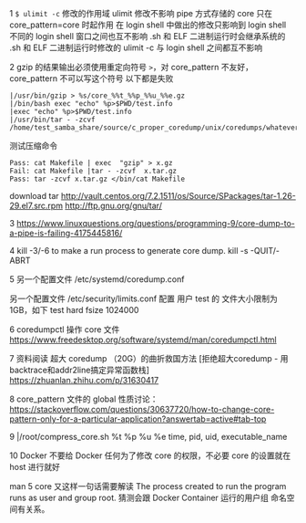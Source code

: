 

1 `$ ulimit -c` 修改的作用域
  ulimit 修改不影响 pipe 方式存储的 core 只在 core_pattern=core 时起作用
  在 login shell 中做出的修改只影响到 login shell  
  不同的 login shell 窗口之间也互不影响
  .sh 和 ELF 二进制运行时会继承系统的
  .sh 和 ELF 二进制运行时修改的 ulimit -c 与 login shell 之间都互不影响
  
2 gzip 的结果输出必须使用重定向符号 `>`，对 core_pattern 不友好， 
  core_pattern 不可以写这个符号
  以下都是失败
  ```
  |/usr/bin/gzip > %s/core_%%t_%%p_%%u_%%e.gz
  |/bin/bash exec "echo" %p>$PWD/test.info
  |exec "echo" %p>$PWD/test.info
  |/usr/bin/tar - -zcvf /home/test_samba_share/source/c_proper_coredump/unix/coredumps/whatever.tar.gz
  ```
  测试压缩命令
  ```
  Pass: cat Makefile | exec  "gzip" > x.gz  
  Fail: cat Makefile |tar - -zcvf  x.tar.gz   
  Pass: tar -zcvf x.tar.gz </bin/cat Makefile
  ```
  download tar http://vault.centos.org/7.2.1511/os/Source/SPackages/tar-1.26-29.el7.src.rpm
    http://ftp.gnu.org/gnu/tar/

3   https://www.linuxquestions.org/questions/programming-9/core-dump-to-a-pipe-is-failing-4175445816/


4 
  kill -3/-6 to make a run process to generate core dump.
  kill -s -QUIT/-ABRT

5
  另一个配置文件 
    /etc/systemd/coredump.conf
  
  另一个配置文件
    /etc/security/limits.conf
    配置 用户 test 的 文件大小限制为 1GB，如下
    test       hard  fsize  1024000

6 
  coredumpctl 操作 core 文件
    https://www.freedesktop.org/software/systemd/man/coredumpctl.html

7 
  资料阅读
    超大 coredump （20G）的曲折救国方法
    [拒绝超大coredump - 用backtrace和addr2line搞定异常函数栈] https://zhuanlan.zhihu.com/p/31630417

8
  core_pattern 文件的 global 性质讨论：
    https://stackoverflow.com/questions/30637720/how-to-change-core-pattern-only-for-a-particular-application?answertab=active#tab-top

9 
|/root/compress_core.sh %t %p %u %e
  time, pid, uid, executable_name

10 Docker 不要给 Docker 任何为了修改 core 的权限，不必要
  core 的设置就在 host 进行就好

  man 5 core 又这样一句话需要解读 
  The process created to run the program runs as user and group root.
  猜测会跟 Docker Container 运行的用户组 命名空间有关系。
